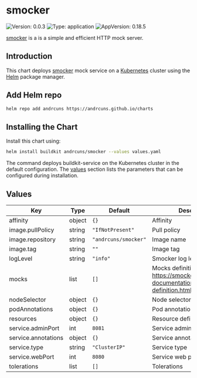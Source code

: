 # smocker

![Version: 0.0.3](https://img.shields.io/badge/Version-0.0.3-informational?style=flat-square) ![Type: application](https://img.shields.io/badge/Type-application-informational?style=flat-square) ![AppVersion: 0.18.5](https://img.shields.io/badge/AppVersion-0.18.5-informational?style=flat-square)

[smocker](https://github.com/Thiht/smocker) is a is a simple and efficient HTTP mock server.

## Introduction

This chart deploys [smocker](https://github.com/Thiht/smocker) mock service on a [Kubernetes](http://kubernetes.io) cluster using the [Helm](https://helm.sh) package manager.

## Add Helm repo

```bash
helm repo add andrcuns https://andrcuns.github.io/charts
```

## Installing the Chart

Install this chart using:

```bash
helm install buildkit andrcuns/smocker --values values.yaml
```

The command deploys buildkit-service on the Kubernetes cluster in the default configuration. The [values](#values) section lists the parameters that can be configured during installation.

## Values

| Key | Type | Default | Description |
|-----|------|---------|-------------|
| affinity | object | `{}` | Affinity |
| image.pullPolicy | string | `"IfNotPresent"` | Pull policy |
| image.repository | string | `"andrcuns/smocker"` | Image name |
| image.tag | string | `""` | Image tag |
| logLevel | string | `"info"` | Smocker log level |
| mocks | list | `[]` | Mocks definitions, see: https://smocker.dev/technical-documentation/mock-definition.html |
| nodeSelector | object | `{}` | Node selector |
| podAnnotations | object | `{}` | Pod annotations |
| resources | object | `{}` | Resource definitions |
| service.adminPort | int | `8081` | Service admin port |
| service.annotations | object | `{}` | Service annotations |
| service.type | string | `"ClusterIP"` | Service type |
| service.webPort | int | `8080` | Service web port |
| tolerations | list | `[]` | Tolerations |
